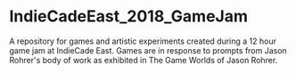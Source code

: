 # IndieCadeEast_2018_GameJam
A repository for games and artistic experiments created during a 12 hour game jam at IndieCade East. Games are in response to prompts from Jason Rohrer's body of work as exhibited in The Game Worlds of Jason Rohrer. 
